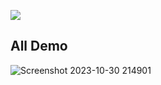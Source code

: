 ![](https://user-images.githubusercontent.com/107453434/176463015-4baad7de-f888-4a12-9a30-4d059fb5d498.jpg)
## All Demo
![Screenshot 2023-10-30 214901](https://github.com/Mostafizur008/Passport-Vue-Crud-Operation/assets/107453434/092de514-d52d-4a2a-a5b5-a3c4d9960d07)
